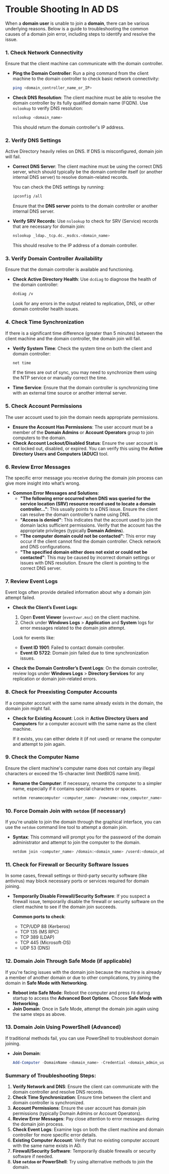 # Trouble Shooting In AD DS

When a **domain user** is unable to join a **domain**, there can be various underlying reasons. Below is a guide to troubleshooting the common causes of a domain join error, including steps to identify and resolve the issue.

### 1. **Check Network Connectivity**

Ensure that the client machine can communicate with the domain controller.

- **Ping the Domain Controller**: Run a ping command from the client machine to the domain controller to check basic network connectivity:
    
    ```bash
    ping <domain_controller_name_or_IP>
    ```
    
- **Check DNS Resolution**: The client machine must be able to resolve the domain controller by its fully qualified domain name (FQDN). Use `nslookup` to verify DNS resolution:
    
    ```bash
    nslookup <domain_name>
    ```
    
    This should return the domain controller's IP address.

### 2. **Verify DNS Settings**

Active Directory heavily relies on DNS. If DNS is misconfigured, domain join will fail.

- **Correct DNS Server**: The client machine must be using the correct DNS server, which should typically be the domain controller itself (or another internal DNS server) to resolve domain-related records.
    
    You can check the DNS settings by running:
    
    ```bash
    ipconfig /all
    ```
    
    Ensure that the **DNS server** points to the domain controller or another internal DNS server.
    
- **Verify SRV Records**: Use `nslookup` to check for SRV (Service) records that are necessary for domain join:
    
    ```bash
    nslookup _ldap._tcp.dc._msdcs.<domain_name>
    ```
    
    This should resolve to the IP address of a domain controller.

### 3. **Verify Domain Controller Availability**

Ensure that the domain controller is available and functioning.

- **Check Active Directory Health**: Use `dcdiag` to diagnose the health of the domain controller:
    
    ```bash
    dcdiag /v
    ```
    
    Look for any errors in the output related to replication, DNS, or other domain controller health issues.

### 4. **Check Time Synchronization**

If there is a significant time difference (greater than 5 minutes) between the client machine and the domain controller, the domain join will fail.

- **Verify System Time**: Check the system time on both the client and domain controller:
    
    ```bash
    net time
    ```
    
    If the times are out of sync, you may need to synchronize them using the NTP service or manually correct the time.
    
- **Time Service**: Ensure that the domain controller is synchronizing time with an external time source or another internal server.

### 5. **Check Account Permissions**

The user account used to join the domain needs appropriate permissions.

- **Ensure the Account Has Permissions**: The user account must be a member of the **Domain Admins** or **Account Operators** group to join computers to the domain.
- **Check Account Lockout/Disabled Status**: Ensure the user account is not locked out, disabled, or expired. You can verify this using the **Active Directory Users and Computers (ADUC)** tool.

### 6. **Review Error Messages**

The specific error message you receive during the domain join process can give more insight into what’s wrong.

- **Common Error Messages and Solutions**:
    - **"The following error occurred when DNS was queried for the service location (SRV) resource record used to locate a domain controller..."**: This usually points to a DNS issue. Ensure the client can resolve the domain controller’s name using DNS.
    - **"Access is denied"**: This indicates that the account used to join the domain lacks sufficient permissions. Verify that the account has the appropriate privileges (typically **Domain Admins**).
    - **"The computer domain could not be contacted"**: This error may occur if the client cannot find the domain controller. Check network and DNS configurations.
    - **"The specified domain either does not exist or could not be contacted"**: This may be caused by incorrect domain settings or issues with DNS resolution. Ensure the client is pointing to the correct DNS server.

### 7. **Review Event Logs**

Event logs often provide detailed information about why a domain join attempt failed.

- **Check the Client’s Event Logs**:
    1. Open **Event Viewer** (`eventvwr.msc`) on the client machine.
    2. Check under **Windows Logs** > **Application** and **System** logs for error messages related to the domain join attempt.
    
    Look for events like:
    - **Event ID 1901**: Failed to contact domain controller.
    - **Event ID 5722**: Domain join failed due to time synchronization issues.

- **Check the Domain Controller’s Event Logs**:
    On the domain controller, review logs under **Windows Logs** > **Directory Services** for any replication or domain join-related errors.

### 8. **Check for Preexisting Computer Accounts**

If a computer account with the same name already exists in the domain, the domain join might fail.

- **Check for Existing Account**: Look in **Active Directory Users and Computers** for a computer account with the same name as the client machine.
    
    If it exists, you can either delete it (if not used) or rename the computer and attempt to join again.

### 9. **Check the Computer Name**

Ensure the client machine's computer name does not contain any illegal characters or exceed the 15-character limit (NetBIOS name limit).

- **Rename the Computer**: If necessary, rename the computer to a simpler name, especially if it contains special characters or spaces.
    
    ```bash
    netdom renamecomputer <computer_name> /newname:<new_computer_name>
    ```

### 10. **Force Domain Join with `netdom` (if necessary)**

If you're unable to join the domain through the graphical interface, you can use the `netdom` command line tool to attempt a domain join.

- **Syntax**: This command will prompt you for the password of the domain administrator and attempt to join the computer to the domain.
    
    ```bash
    netdom join <computer_name> /domain:<domain_name> /userd:<domain_admin_user> /passwordd:*
    ```

### 11. **Check for Firewall or Security Software Issues**

In some cases, firewall settings or third-party security software (like antivirus) may block necessary ports or services required for domain joining.

- **Temporarily Disable Firewall/Security Software**: If you suspect a firewall issue, temporarily disable the firewall or security software on the client machine to see if the domain join succeeds.
    
    **Common ports to check**:
    - TCP/UDP 88 (Kerberos)
    - TCP 135 (MS RPC)
    - TCP 389 (LDAP)
    - TCP 445 (Microsoft-DS)
    - UDP 53 (DNS)

### 12. **Domain Join Through Safe Mode (if applicable)**

If you're facing issues with the domain join because the machine is already a member of another domain or due to other complications, try joining the domain in **Safe Mode with Networking**.

- **Reboot into Safe Mode**: Reboot the computer and press `F8` during startup to access the **Advanced Boot Options**. Choose **Safe Mode with Networking**.
- **Join Domain**: Once in Safe Mode, attempt the domain join again using the same steps as above.

### 13. **Domain Join Using PowerShell (Advanced)**

If traditional methods fail, you can use PowerShell to troubleshoot domain joining.

- **Join Domain**:
    
    ```powershell
    Add-Computer -DomainName <domain_name> -Credential <domain_admin_user> -Restart
    ```

### Summary of Troubleshooting Steps:

1. **Verify Network and DNS**: Ensure the client can communicate with the domain controller and resolve DNS records.
2. **Check Time Synchronization**: Ensure time between the client and domain controller is synchronized.
3. **Account Permissions**: Ensure the user account has domain join permissions (typically Domain Admins or Account Operators).
4. **Review Error Messages**: Pay close attention to error messages during the domain join process.
5. **Check Event Logs**: Examine logs on both the client machine and domain controller for more specific error details.
6. **Existing Computer Account**: Verify that no existing computer account with the same name exists in AD.
7. **Firewall/Security Software**: Temporarily disable firewalls or security software if needed.
8. **Use `netdom` or PowerShell**: Try using alternative methods to join the domain.

